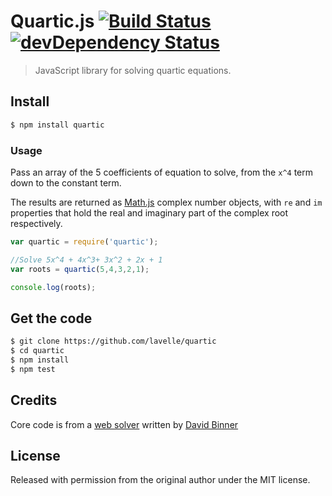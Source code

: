# Quartic.js [![Build Status][travis-image]][travis] [![devDependency Status][david-image]][david]

> JavaScript library for solving quartic equations.

## Install

```bash
$ npm install quartic
```

### Usage

Pass an array of the 5 coefficients of equation to solve, from the `x^4` term down to the constant term.

The results are returned as [Math.js][mathjs] complex number objects, with `re` and `im` properties that hold the real and imaginary part of the complex root respectively.

```js
var quartic = require('quartic');

//Solve 5x^4 + 4x^3+ 3x^2 + 2x + 1
var roots = quartic(5,4,3,2,1); 

console.log(roots);
```

## Get the code

```bash
$ git clone https://github.com/lavelle/quartic
$ cd quartic
$ npm install
$ npm test
```

## Credits

Core code is from a [web solver][] written by [David Binner][]

## License

Released with permission from the original author under the MIT license.

[mathjs]: http://mathjs.org/
[web solver]: http://www.akiti.ca/Quad4Deg.html
[david binner]: http://www.akiti.ca/ContactPage.html

[travis]: https://travis-ci.org/lavelle/quartic
[travis-image]: https://travis-ci.org/lavelle/quartic.svg
[david]: https://david-dm.org/lavelle/quartic#info=devDependencies
[david-image]: https://david-dm.org/lavelle/quartic/dev-status.svg

